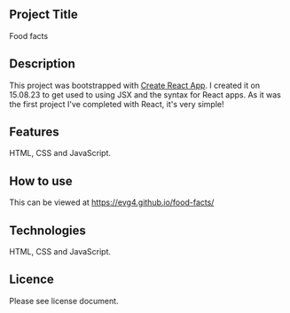 ## Project Title
Food facts
## Description
This project was bootstrapped with [Create React App](https://github.com/facebook/create-react-app). I created it on 15.08.23 to get used to using JSX and the syntax for React apps. As it was the first project I've completed with React, it's very simple!
## Features
HTML, CSS and JavaScript.
## How to use
This can be viewed at https://evg4.github.io/food-facts/
## Technologies
HTML, CSS and JavaScript.
## Licence
Please see license document.




